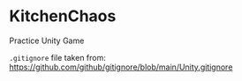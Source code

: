 # KitchenChaos
Practice Unity Game


`.gitignore` file taken from: https://github.com/github/gitignore/blob/main/Unity.gitignore
